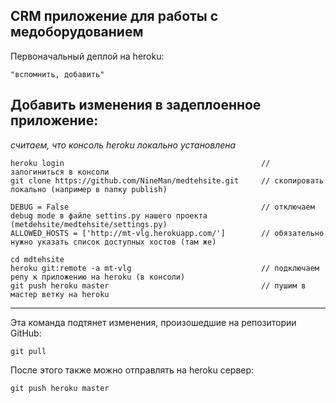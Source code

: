 ## CRM приложение для работы с медоборудованием

Первоначальный деплой на heroku:

    "вспомнить, добавить"
    
## Добавить изменения в задеплоенное приложение:

*считаем, что консоль heroku локально установлена*

    heroku login                                            // залогиниться в консоли
    git clone https://github.com/NineMan/medtehsite.git     // скопировать локально (например в папку publish)

    DEBUG = False                                           // отключаем debug mode в файле settins.py нашего проекта (metdehsite/medtehsite/settings.py)
    ALLOWED_HOSTS = ['http://mt-vlg.herokuapp.com/']        // обязательно нужно указать список доступных хостов (там же)

    cd mdtehsite
    heroku git:remote -a mt-vlg                             // подключаем репу к приложению на heroku (в консоли)
    git push heroku master                                  // пушим в мастер ветку на heroku

---

Эта команда подтянет изменения, произошедшие на репозитории GitHub:

    git pull    

После этого также можно отправлять на heroku сервер:
    
    git push heroku master
